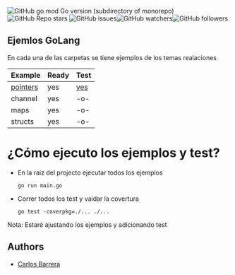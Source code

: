 ![GitHub go.mod Go version (subdirectory of monorepo)](https://img.shields.io/github/go-mod/go-version/barreracarlosandres/ejemplos_golang)![GitHub Repo stars](https://img.shields.io/github/stars/barreracarlosandres/ejemplos_golang)
![GitHub issues](https://img.shields.io/github/issues/barreracarlosandres/ejemplos_golang)![GitHub watchers](https://img.shields.io/github/watchers/barreracarlosandres/ejemplos_golang)![GitHub followers](https://img.shields.io/github/followers/barreracarlosandres)

## Ejemlos GoLang
En cada una de las carpetas se tiene ejemplos de los temas realaciones

| Example                        | Ready | Test                           |
|--------------------------------|-------|--------------------------------|
| [pointers](./pointers/main.go) | yes   | [yes](./pointers/main_test.go) |
| channel                        | yes   | -o-                            |
| maps                           | yes   | -o-                            |
| structs                        | yes   | -o-                            |

# ¿Cómo ejecuto los ejemplos y test?

- En la raiz del projecto ejecutar todos los ejemplos
  ```
  go run main.go
  ```
- Correr todos los test y vaidar la covertura
  ```
  go test -coverpkg=./... ./...
  ```
Nota: Estaré ajustando los ejemplos y adicionando test

## Authors
- [Carlos Barrera](https://linkedin.com/in/carlos-andres-barrera-994031080)

